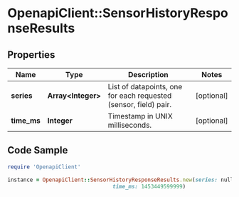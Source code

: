 # OpenapiClient::SensorHistoryResponseResults

## Properties
Name | Type | Description | Notes
------------ | ------------- | ------------- | -------------
**series** | **Array&lt;Integer&gt;** | List of datapoints, one for each requested (sensor, field) pair. | [optional] 
**time_ms** | **Integer** | Timestamp in UNIX milliseconds. | [optional] 

## Code Sample

```ruby
require 'OpenapiClient'

instance = OpenapiClient::SensorHistoryResponseResults.new(series: null,
                                 time_ms: 1453449599999)
```


